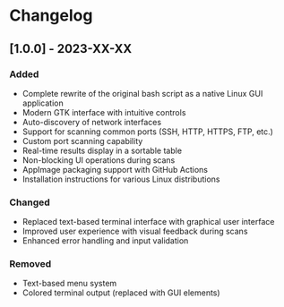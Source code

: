 # Changelog

## [1.0.0] - 2023-XX-XX

### Added
- Complete rewrite of the original bash script as a native Linux GUI application
- Modern GTK interface with intuitive controls
- Auto-discovery of network interfaces
- Support for scanning common ports (SSH, HTTP, HTTPS, FTP, etc.)
- Custom port scanning capability
- Real-time results display in a sortable table
- Non-blocking UI operations during scans
- AppImage packaging support with GitHub Actions
- Installation instructions for various Linux distributions

### Changed
- Replaced text-based terminal interface with graphical user interface
- Improved user experience with visual feedback during scans
- Enhanced error handling and input validation

### Removed
- Text-based menu system
- Colored terminal output (replaced with GUI elements)